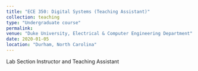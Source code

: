 ```yaml
---
title: "ECE 350: Digital Systems (Teaching Assistant)"
collection: teaching
type: "Undergraduate course"
permalink: 
venue: "Duke University, Electrical & Computer Engineering Department"
date: 2020-01-05
location: "Durham, North Carolina"
---
```


Lab Section Instructor and Teaching Assistant

